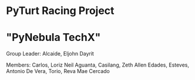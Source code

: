 # PyTurt Racing Project
# "PyNebula TechX"
Group Leader: Alcaide, Eljohn Dayrit

Members: Carlos, Loriz Neil Aguanta, Casilang, Zeth Allen Edades, Esteves, Antonio De Vera, Torio, Reva Mae Cercado







